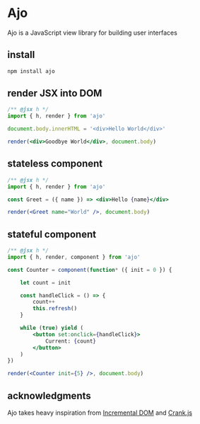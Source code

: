 # Ajo
Ajo is a JavaScript view library for building user interfaces

## install

```sh
npm install ajo
```

## render JSX into DOM

```jsx
/** @jsx h */
import { h, render } from 'ajo'

document.body.innerHTML = '<div>Hello World</div>'

render(<div>Goodbye World</div>, document.body)
```

## stateless component

```jsx
/** @jsx h */
import { h, render } from 'ajo'

const Greet = ({ name }) => <div>Hello {name}</div>

render(<Greet name="World" />, document.body)
```

## stateful component

```jsx
/** @jsx h */
import { h, render, component } from 'ajo'

const Counter = component(function* ({ init = 0 }) {

	let count = init

	const handleClick = () => {
		count++
		this.refresh()
	}

	while (true) yield (
		<button set:onclick={handleClick}>
			Current: {count}
		</button>
	)
})

render(<Counter init={5} />, document.body)
```

## acknowledgments
Ajo takes heavy inspiration from [Incremental DOM](https://github.com/google/incremental-dom) and [Crank.js](https://github.com/bikeshaving/crank)
